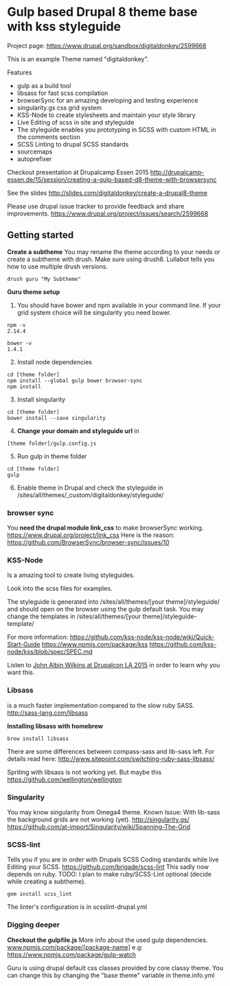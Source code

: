 
# Gulp based Drupal 8 theme base with kss styleguide
 
Project page:
https://www.drupal.org/sandbox/digitaldonkey/2599668


This is an example Theme named "digitaldonkey". 

Features
<ul>
  <li>gulp as a build tool</li>
  <li>libsass for fast scss compilation</li>
  <li>browserSync for an amazing developing and testing experience</li>
  <li>singularity.gs css grid system</li>
  <li>KSS-Node to create stylesheets and maintain your style library</li>
  <li>Live Editing of scss in site and styleguide</li>
  <li>The styleguide enables you prototyping in SCSS with custom HTML in the comments section</li>
  <li>SCSS Linting to drupal SCSS standards</li>
  <li>sourcemaps</li>
  <li>autoprefixer</li>
</ul>


Checkout presentation at Drupalcamp Essen 2015
http://drupalcamp-essen.de/15/session/creating-a-gulp-based-d8-theme-with-browsersync

See the slides
http://slides.com/digitaldonkey/create-a-drupal8-theme

Please use drupal issue tracker to provide feedback and share improvements. 
https://www.drupal.org/project/issues/search/2599668


## Getting started

**Create a subtheme**
You may rename the theme according to your needs or create a subtheme with drush.
Make sure using drush8. Lullabot tells you <a hred="https://www.lullabot.com/articles/switching-drush-versions">how to use multiple drush versions</a>. 
```
drush guru "My Subtheme" 
```

**Guru theme setup**

1) You should have bower and npm available in your command line.
If your grid system choice will be singularity you need bower.

```
npm -v
2.14.4
```

```
bower -v
1.4.1
```

2) Install node dependencies

```
cd [theme folder]
npm install --global gulp bower browser-sync
npm install 
```

3) Install singularity

```
cd [theme folder]
bower install --save singularity
```

4) **Change your domain and styleguide url** in 
```
[theme folder]/gulp.config.js
```

5) Run gulp in theme folder
```
cd [theme folder]
gulp
```

6) Enable theme in Drupal
and check the styleguide in /sites/all/themes/_custom/digitaldonkey/styleguide/


### browser sync
You  **need the drupal module link_css** to make browserSync working.
https://www.drupal.org/project/link_css
Here is the reason:
https://github.com/BrowserSync/browser-sync/issues/10

### KSS-Node
Is a amazing tool to create living styleguides.

Look into the scss files for examples. 

The styleguide is generated into 
/sites/all/themes/[your theme]/styleguide/
and should open on the browser using the gulp default task.
You may change the templates in 
/sites/all/themes/[your theme]/styleguide-template/

For more information: 
https://github.com/kss-node/kss-node/wiki/Quick-Start-Guide
https://www.npmjs.com/package/kss
https://github.com/kss-node/kss/blob/spec/SPEC.md

Listen to <a href="https://www.youtube.com/watch?v=y5coJloNutU">John Albin Wilkins at Drupalcon LA 2015</a> in order to learn why you want this. 

### Libsass
is a much faster implementation compared to the slow ruby SASS.
http://sass-lang.com/libsass

**Installing libsass with homebrew**
```
brew install libsass
```

There are some differences between compass-sass and lib-sass left.
For details read here:
http://www.sitepoint.com/switching-ruby-sass-libsass/

Spriting with libsass is not working yet.
But maybe this https://github.com/wellington/wellington

### Singularity
You may know singularity from Omega4 theme.
Known Issue: With lib-sass the background grids are not working (yet).
http://singularity.gs/
https://github.com/at-import/Singularity/wiki/Spanning-The-Grid

### SCSS-lint
Tells you  if you are in order with Drupals SCSS Coding standards while live 
Editing your SCSS.
https://github.com/brigade/scss-lint
This sadly now depends on ruby. 
TODO: I plan to make ruby/SCSS-Lint optional (decide while creating a subtheme).  
```
gem install scss_lint
```
The linter's configuration is in scsslint-drupal.yml 

### Digging deeper
**Checkout the gulpfile.js**
More info about the used gulp dependencies.
www.npmjs.com/package/[package-name]
e.g: https://www.npmjs.com/package/gulp-watch

Guru is using drupal default css classes provided by core classy theme.
You can change this by changing the "base theme" variable in theme.info.yml

 
